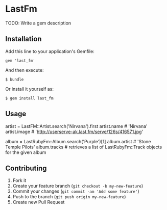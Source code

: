 # LastFm

TODO: Write a gem description

## Installation

Add this line to your application's Gemfile:

    gem 'last_fm'

And then execute:

    $ bundle

Or install it yourself as:

    $ gem install last_fm

## Usage

artist = LastFM::Artist.search('Nirvana').first
artist.name # 'Nirvana'
artist.image # 'http://userserve-ak.last.fm/serve/126s/416571.jpg'

album = LastRubyFm::Album.search('Purple')[1]
album.artist  # 'Stone Temple Pilots'
album.tracks # retrieves a list of LastRubyFm::Track objects for the given album

## Contributing

1. Fork it
2. Create your feature branch (`git checkout -b my-new-feature`)
3. Commit your changes (`git commit -am 'Add some feature'`)
4. Push to the branch (`git push origin my-new-feature`)
5. Create new Pull Request
